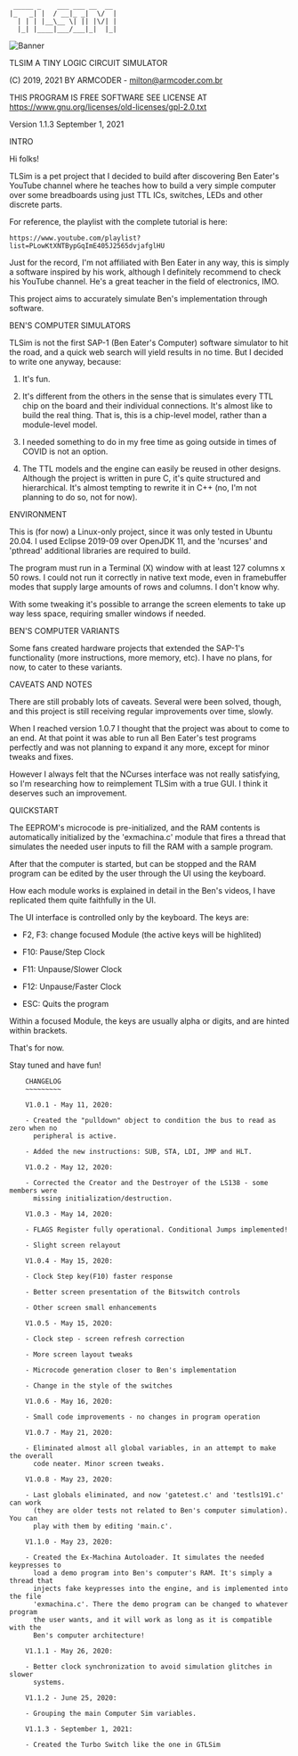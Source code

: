 ```
 _____ _    ___ ___ __  __ 
|_   _| |  / __|_ _|  \/  |
  | | | |__\__ \| || |\/| |
  |_| |____|___/___|_|  |_|
```

![Banner](https://repository-images.githubusercontent.com/262901436/8dafb6d3-9398-4ecf-8e2d-5539298ed21b)

TLSIM
A TINY LOGIC CIRCUIT SIMULATOR

(C) 2019, 2021 BY ARMCODER - milton@armcoder.com.br

THIS PROGRAM IS FREE SOFTWARE
SEE LICENSE AT https://www.gnu.org/licenses/old-licenses/gpl-2.0.txt

Version 1.1.3
September 1, 2021

INTRO
    
Hi folks!

TLSim is a pet project that I decided to build after discovering Ben Eater's
YouTube channel where he teaches how to build a very simple computer over some
breadboards using just TTL ICs, switches, LEDs and other discrete parts.

For reference, the playlist with the complete tutorial is here:
   
    https://www.youtube.com/playlist?list=PLowKtXNTBypGqImE405J2565dvjafglHU
   
Just for the record, I'm not affiliated with Ben Eater in any way, this is
simply a software inspired by his work, although I definitely recommend to check
his YouTube channel. He's a great teacher in the field of electronics, IMO.

This project aims to accurately simulate Ben's implementation through software.


BEN'S COMPUTER SIMULATORS

TLSim is not the first SAP-1 (Ben Eater's Computer) software simulator to hit
the road, and a quick web search will yield results in no time. But I decided to
write one anyway, because:

1. It's fun.
    
2. It's different from the others in the sense that is simulates every TTL
   chip on the board and their individual connections. It's almost like to
   build the real thing. That is, this is a chip-level model, rather than a
   module-level model.
       
3. I needed something to do in my free time as going outside in times of
   COVID is not an option.    
    
4. The TTL models and the engine can easily be reused in other designs. 
   Although the project is written in pure C, it's quite structured and
   hierarchical. It's almost tempting to rewrite it in C++ (no, I'm not
   planning to do so, not for now).
       
         
ENVIRONMENT
    
This is (for now) a Linux-only project, since it was only tested in Ubuntu
20.04. I used Eclipse 2019-09 over OpenJDK 11, and the 'ncurses' and 'pthread' 
additional libraries are required to build.

The program must run in a Terminal (X) window with at least 127 columns x 
50 rows. I could not run it correctly in native text mode, even in framebuffer
modes that supply large amounts of rows and columns. I don't know why.   
    
With some tweaking it's possible to arrange the screen elements to take up
way less space, requiring smaller windows if needed.
    
    
BEN'S COMPUTER VARIANTS
    
Some fans created hardware projects that extended the SAP-1's functionality
(more instructions, more memory, etc). I have no plans, for now, to cater to
these variants.
    
    
CAVEATS AND NOTES
    
There are still probably lots of caveats. Several were been solved, though, 
and this project is still receiving regular improvements over time, slowly.

When I reached version 1.0.7 I thought that the project was about to come to
an end. At that point it was able to run all Ben Eater's test programs perfectly
and was not planning to expand it any more, except for minor tweaks and fixes.

However I always felt that the NCurses interface was not really satisfying,
so I'm researching how to reimplement TLSim with a true GUI. I think it deserves
such an improvement.


QUICKSTART

The EEPROM's microcode is pre-initialized, and the RAM contents is 
automatically initialized by the 'exmachina.c' module that fires a thread that
simulates the needed user inputs to fill the RAM with a sample program. 

After that the computer is started, but can be stopped and the RAM program
can be edited by the user through the UI using the keyboard.
    
How each module works is explained in detail in the Ben's videos, I have
replicated them quite faithfully in the UI.

The UI interface is controlled only by the keyboard. The keys are:
    
* F2, F3: change focused Module (the active keys will be highlited)
    
* F10: Pause/Step Clock
    
* F11: Unpause/Slower Clock
    
* F12: Unpause/Faster Clock
    
* ESC: Quits the program
    
Within a focused Module, the keys are usually alpha or digits, and are 
hinted within brackets.

That's for now.

Stay tuned and have fun!

```    
    CHANGELOG
    ~~~~~~~~~
    
    V1.0.1 - May 11, 2020:
    
    - Created the "pulldown" object to condition the bus to read as zero when no
      peripheral is active.
    
    - Added the new instructions: SUB, STA, LDI, JMP and HLT.
    
    V1.0.2 - May 12, 2020:
    
    - Corrected the Creator and the Destroyer of the LS138 - some members were
      missing initialization/destruction.

    V1.0.3 - May 14, 2020:
    
    - FLAGS Register fully operational. Conditional Jumps implemented!
    
    - Slight screen relayout
    
    V1.0.4 - May 15, 2020:
    
    - Clock Step key(F10) faster response

    - Better screen presentation of the Bitswitch controls
    
    - Other screen small enhancements

    V1.0.5 - May 15, 2020:

    - Clock step - screen refresh correction
    
    - More screen layout tweaks
    
    - Microcode generation closer to Ben's implementation
    
    - Change in the style of the switches
    
    V1.0.6 - May 16, 2020:
    
    - Small code improvements - no changes in program operation

    V1.0.7 - May 21, 2020:
    
    - Eliminated almost all global variables, in an attempt to make the overall 
      code neater. Minor screen tweaks.
      
    V1.0.8 - May 23, 2020:
    
    - Last globals eliminated, and now 'gatetest.c' and 'testls191.c' can work
      (they are older tests not related to Ben's computer simulation). You can
      play with them by editing 'main.c'.

    V1.1.0 - May 23, 2020:
    
    - Created the Ex-Machina Autoloader. It simulates the needed keypresses to
      load a demo program into Ben's computer's RAM. It's simply a thread that
      injects fake keypresses into the engine, and is implemented into the file
      'exmachina.c'. There the demo program can be changed to whatever program
      the user wants, and it will work as long as it is compatible with the 
      Ben's computer architecture!

    V1.1.1 - May 26, 2020:
    
    - Better clock synchronization to avoid simulation glitches in slower 
      systems.

    V1.1.2 - June 25, 2020:
    
    - Grouping the main Computer Sim variables. 

    V1.1.3 - September 1, 2021:
    
    - Created the Turbo Switch like the one in GTLSim
```
